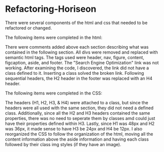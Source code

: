 # Refactoring-Horiseon
There were several components of the html and css that needed to be refactored or changed.

The following items were completed in the html:

There were comments added above each section describing what was contained in the following section.
All divs were removed and replaced with semantic html tags. The tags used were header, nav, figure, content, figcaption, aside, and footer.
The "Search Engine Optimization" link was not working. After examining the code, I discovered, the link did not have a class defined to it. Inserting a class solved the broken link.
Following sequential headers, the H2 header in the footer was replaced with an H4 header.

The following items were completed in the CSS:

The headers (H1, H2, H3, & H4) were attached to a class, but since the headers were all used with the same section, they did not need a defined class. Additionally, since all the H2 and H3 headers contained the same properties, there was no need to seperate them by classes amd could just have their properties defined within H3. Lastly, since H1 was 48px and H2 was 36px, it made sense to have H3 be 24px and H4 be 12px.
I also reorganized the CSS to follow the organization of the html, moving all the content information above the aside information and having each class followed by their class img styles (if they have an image).